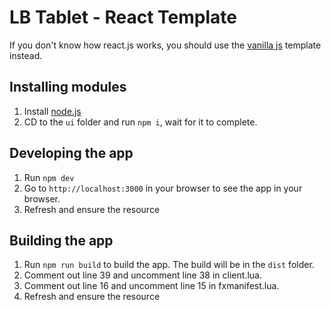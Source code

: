 # LB Tablet - React Template

If you don't know how react.js works, you should use the [vanilla js](https://github.com/lbphone/lb-tablet-app-templates/tree/main/lb-tablet-vanillajs) template instead.

## Installing modules

1. Install [node.js](https://nodejs.org/en/download)
2. CD to the `ui` folder and run `npm i`, wait for it to complete.

## Developing the app

1. Run `npm dev`
2. Go to `http://localhost:3000` in your browser to see the app in your browser.
3. Refresh and ensure the resource

## Building the app

1. Run `npm run build` to build the app. The build will be in the `dist` folder.
2. Comment out line 39 and uncomment line 38 in client.lua.
3. Comment out line 16 and uncomment line 15 in fxmanifest.lua.
4. Refresh and ensure the resource
